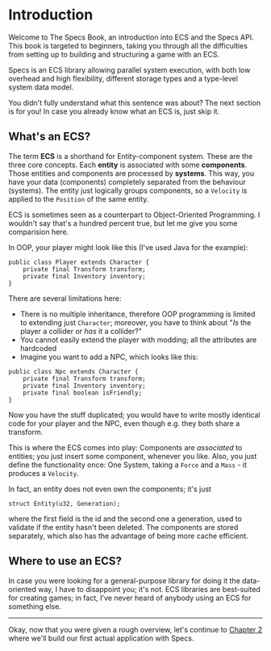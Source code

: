 # Introduction

Welcome to The Specs Book, an introduction into ECS and the Specs API.
This book is targeted to beginners, taking you through all the difficulties
from setting up to building and structuring a game with an ECS.

Specs is an ECS library allowing parallel system execution, with both low
overhead and high flexibility, different storage types and a type-level
system data model.

You didn't fully understand what this sentence was about? The next section
is for you! In case you already know what an ECS is, just skip it.

## What's an ECS?

The term **ECS** is a shorthand for Entity-component system. These are the three
core concepts. Each **entity** is associated with some **components**. Those entities and
components are processed by **systems**. This way, you have your data (components)
completely separated from the behaviour (systems). The entity just logically
groups components, so a `Velocity` is applied to the `Position` of the
same entity.

ECS is sometimes seen as a counterpart to Object-Oriented Programming. I wouldn't
say that's a hundred percent true, but let me give you some comparision here.

In OOP, your player might look like this (I've used Java for the example):

```java,ignore
public class Player extends Character {
    private final Transform transform;
    private final Inventory inventory;
}
```

There are several limitations here:

* There is no multiple inheritance, therefore OOP programming is limited to
  extending just `Character`; moreover, you have to think about "*Is* the player
  a collider or *has* it a collider?"
* You cannot easily extend the player with modding; all the
  attributes are hardcoded
* Imagine you want to add a NPC, which looks like this:

```java,ignore
public class Npc extends Character {
    private final Transform transform;
    private final Inventory inventory;
    private final boolean isFriendly;
}
```

Now you have the stuff duplicated; you would have to write mostly identical code for
your player and the NPC, even though e.g. they both share a transform.

This is where the ECS comes into play: Components are *associated* to entities;
you just insert some component, whenever you like. Also, you just define the functionality
once: One System, taking a `Force` and a `Mass` - it produces a `Velocity`.

In fact, an entity does not even own the components; it's just

```rust,ignore
struct Entity(u32, Generation);
```

where the first field is the id and the second one a generation, used to validate
if the entity hasn't been deleted. The components are stored separately, which
also has the advantage of being more cache efficient.

## Where to use an ECS?

In case you were looking for a general-purpose library for doing it
the data-oriented way, I have to disappoint you; it's not.
ECS libraries are best-suited for creating games; in fact, I've never
heard of anybody using an ECS for something else.

---

Okay, now that you were given a rough overview, let's continue
to [Chapter 2][c2] where we'll build our first actual application with Specs.

[am]: https://www.amethyst.rs
[ra]: https://github.com/nikomatsakis/rayon
[c2]: ./02_hello_world.html

